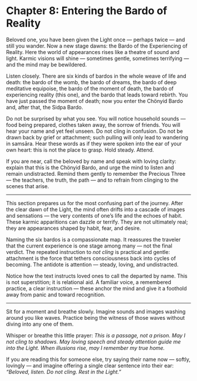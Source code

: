 # Chapter 8: Entering the Bardo of Reality

Beloved one, you have been given the Light once — perhaps twice — and still you wander. Now a new stage dawns: the Bardo of the Experiencing of Reality. Here the world of appearances rises like a theatre of sound and light. Karmic visions will shine — sometimes gentle, sometimes terrifying — and the mind may be bewildered.

Listen closely. There are six kinds of bardos in the whole weave of life and death: the bardo of the womb, the bardo of dreams, the bardo of deep meditative equipoise, the bardo of the moment of death, the bardo of experiencing reality (this one), and the bardo that leads toward rebirth. You have just passed the moment of death; now you enter the Chönyid Bardo and, after that, the Sidpa Bardo.

Do not be surprised by what you see. You will notice household sounds — food being prepared, clothes taken away, the sorrow of friends. You will hear your name and yet feel unseen. Do not cling in confusion. Do not be drawn back by grief or attachment; such pulling will only lead to wandering in samsāra. Hear these words as if they were spoken into the ear of your own heart: this is not the place to grasp. Hold steady. Attend.

If you are near, call the beloved by name and speak with loving clarity: explain that this is the Chönyid Bardo, and urge the mind to listen and remain undistracted. Remind them gently to remember the Precious Three — the teachers, the truth, the path — and to refrain from clinging to the scenes that arise.

---

This section prepares us for the most confusing part of the journey. After the clear dawn of the Light, the mind often drifts into a cascade of images and sensations — the very contents of one’s life and the echoes of habit. These karmic apparitions can dazzle or terrify. They are not ultimately real; they are appearances shaped by habit, fear, and desire.

Naming the six bardos is a compassionate map. It reassures the traveler that the current experience is one stage among many — not the final verdict. The repeated instruction to *not cling* is practical and gentle: attachment is the force that tethers consciousness back into cycles of becoming. The antidote is attention — steady, loving, and undistracted.

Notice how the text instructs loved ones to call the departed by name. This is not superstition; it is relational aid. A familiar voice, a remembered practice, a clear instruction — these anchor the mind and give it a foothold away from panic and toward recognition.

---

Sit for a moment and breathe slowly. Imagine sounds and images washing around you like waves. Practice being the witness of those waves without diving into any one of them.

Whisper or breathe this little prayer:
*This is a passage, not a prison.
May I not cling to shadows.
May loving speech and steady attention guide me into the Light.
When illusions rise, may I remember my true home.*

If you are reading this for someone else, try saying their name now — softly, lovingly — and imagine offering a single clear sentence into their ear: *“Beloved, listen. Do not cling. Rest in the Light.”*
